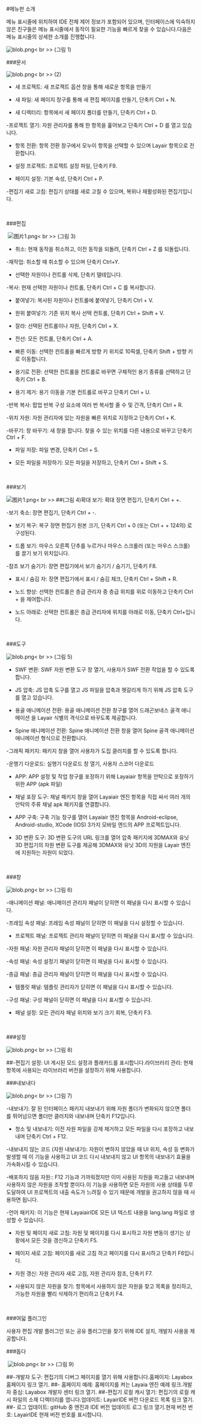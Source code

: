 #메뉴판 소개

메뉴 표시줄에 위치하여 IDE 전체 제어 정보가 포함되어 있으며, 인터페이스에 익숙하지 않은 친구들은 메뉴 표시줄에서 동작이 필요한 기능을 빠르게 찾을 수 있습니다.다음은 메뉴 표시줄의 상세한 소개를 진행합니다.

​![blob.png](img/1.png)< br >>
(그림 1)



 



###문서

​![blob.png](img/2.png)< br >>
(2)

- 새 프로젝트: 새 프로젝트 옵션 창을 통해 새로운 항목을 만들기

- 새 파일: 새 페이지 창구를 통해 새 편집 페이지를 만들기, 단축키 Ctrl + N.

- 새 디렉터리: 항목에서 새 페이지 폴더를 만들기, 단축키 Ctrl + D.

-프로젝트 열기: 자원 관리자를 통해 한 항목을 훑어보고 단축키 Ctrl + D 를 열고 있습니다.

- 항목 전환: 항목 전환 창구에서 모누이 항목을 선택할 수 있으며 Layair 항목으로 전환합니다.

- 설정 프로젝트: 프로젝트 설정 파일, 단축키 F9.

- 페이지 설정: 기본 속성, 단축키 Ctrl + P.

-편집기 새로 고침: 편집기 상태를 새로 고칠 수 있으며, 복위나 재활성화된 편집기입니다.

​


###편집



​  ![图片1.png](img/3.png)< br >>
(그림 3)

- 취소: 현재 동작을 취소하고, 이전 동작을 되돌려, 단축키 Ctrl + Z 를 되돌립니다.

-재작업: 취소할 때 취소할 수 있으며 단축키 Ctrl+Y.

- 선택한 자원이나 컨트롤 삭제, 단축키 델테입니다.

-복사: 현재 선택한 자원이나 컨트롤, 단축키 Ctrl + C 를 복사합니다.

- 붙여넣기: 복사된 자원이나 컨트롤에 붙여넣기, 단축키 Ctrl + V.

- 원위 붙여넣기: 기존 위치 복사 선택 컨트롤, 단축키 Ctrl + Shift + V.

- 잘라: 선택된 컨트롤이나 자원, 단축키 Ctrl + X.

- 전선: 모든 컨트롤, 단축키 Ctrl + A.

- 빠른 이동: 선택한 컨트롤을 빠르게 방향 키 위치로 10픽셀, 단축키 Shift + 방향 키로 이동합니다.

- 용기로 전환: 선택한 컨트롤을 컨트롤로 바꾸면 구체적인 용기 종류를 선택하고 단축키 Ctrl + B.

- 용기 제거: 용기 이동을 기본 컨트롤로 바꾸고 단축키 Ctrl + U.

-반복 복사: 팝업 반복 구성 요소에 여러 번 복사할 줄 수 및 간격, 단축키 Ctrl + R.

-위치 자원: 자원 관리자에 있는 자원을 빠른 위치로 지정하고 단축키 Ctrl + K.

-바꾸기: 창 바꾸기: 새 창을 팝니다. 찾을 수 있는 위치를 다른 내용으로 바꾸고 단축키 Ctrl + F.

- 파일 저장: 파일 변경, 단축키 Ctrl + S.

- 모든 파일을 저장하기: 모든 파일을 저장하고, 단축키 Ctrl + Shift + S.

​



###보기

​![图片1.png](img/4.png)< br >>
##(그림 4)확대 보기: 확대 장면 편집기, 단축키 Ctrl + +.

-보기 축소: 장면 편집기, 단축키 Ctrl + -.

- 보기 복구: 복구 장면 편집기 원본 크기, 단축키 Ctrl + 0 (또는 Ctrl + + 124의) 로 구성된다.

- 드롭 보기: 마우스 오른쪽 단추를 누르거나 마우스 스크롤러 (또는 마우스 스크롤) 를 끌기 보기 위치입니다.

-참조 보기 숨기기: 장면 편집기에서 보기 숨기기 / 숨기기, 단축키 F8.

- 표시 / 숨김 자: 장면 편집기에서 표시 / 숨김 체크, 단축키 Ctrl + Shift + R.

- 노드 향상: 선택한 컨트롤은 층급 관리자 중 층급 위치를 위로 이동하고 단축키 Ctrl + 을 제어합니다.

- 노드 아래로: 선택한 컨트롤은 층급 관리자에 위치를 아래로 이동, 단축키 Ctrl+입니다.

​


###도구

​![blob.png](img/5.png)< br >>
(그림 5)



- SWF 변환: SWF 자원 변환 도구 창 열기, 사용자가 SWF 전환 작업을 할 수 있도록 합니다.

- JS 압축: JS 압축 도구를 열고 JS 파일을 압축과 헷갈리게 하기 위해 JS 압축 도구를 열고 있습니다.

- 용골 애니메이션 전환: 용골 애니메이션 전환 창구를 열어 드래곤보네스 골격 애니메이션 을 Layair 식별의 격식으로 바꾸도록 제공합니다.

- Spine 애니메이션 전환: Spine 애니메이션 전환 창을 열어 Spine 골격 애니메이션 애니메이션 형식으로 전환합니다.

-그래픽 패키지: 패키지 창을 열어 사용자가 도집 클러치를 할 수 있도록 합니다.

-운행기 다운로드: 실행기 다운로드 창 열기, 사용자 스코어 다운로드

- APP: APP 설정 및 작업 창구를 포장하기 위해 Layaiair 항목을 안탁으로 포장하기 위한 APP (apk 파일)

- 채널 포장 도구: 채널 패키지 창을 열어 Layaiair 엔진 항목을 직접 싸서 여러 개의 안탁의 주류 채널 apk 패키지를 연결합니다.

- APP 구축: 구축 기능 창구를 열어 Layaiair 엔진 항목을 Android-eclipse, Android-studio, XCode (IOS) 3가지 모바일 엔드의 APP 프로젝트입니다.

- 3D 변환 도구: 3D 변환 도구의 URL 링크를 열어 압축 패키지에 3DMAX와 유닛 3D 편집기의 자원 변환 도구를 제공해 3DMAX와 유닛 3D의 자원을 Layair 엔진에 지원하는 자원이 되었다.

​



###창

​![blob.png](img/6.png)< br >>
(그림 6)

-애니메이션 패널: 애니메이션 관리자 패널이 닫히면 이 패널을 다시 표시할 수 있습니다.

-프레임 속성 패널: 프레임 속성 패널이 닫히면 이 패널을 다시 설정할 수 있습니다.

- 프로젝트 패널: 프로젝트 관리자 패널이 닫히면 이 패널을 다시 표시할 수 있습니다.

-자원 패널: 자원 관리자 패널이 닫히면 이 패널을 다시 표시할 수 있습니다.

-속성 패널: 속성 설정기 패널이 닫히면 이 패널을 다시 표시할 수 있습니다.

-층급 패널: 층급 관리자 패널이 닫히면 이 패널을 다시 표시할 수 있습니다.

- 템플릿 패널: 템플릿 관리자가 닫히면 이 패널을 다시 표시할 수 있습니다.

-구성 패널: 구성 패널이 닫히면 이 패널을 다시 표시할 수 있습니다.

- 패널 설정: 모든 관리자 패널 위치와 보기 크기 회복, 단축키 F3.

​

###설정



  ![blob.png](img/8.png)< br >>
(그림 8)

##-편집기 설정: UI 게시된 모드 설정과 플래카드를 표시합니다.라이브러리 관리: 현재 항목에 사용되는 라이브러리 버전을 설정하기 위해 사용합니다.




###내보내다

​![blob.png](img/7.png)< br >>
(그림 7)

-내보내기: 잘 된 인터페이스 패키지 내보내기 위해 자원 폴더가 변화되지 않으면 폴더를 뛰어넘으면 폴더만 클러치와 내보내며 단축키 F12입니다.

- 청소 및 내보내기: 이전 자원 파일을 강제 제거하고 모든 파일을 다시 포장하고 내보내며 단축키 Ctrl + F12.

-내보내지 않는 코드 (자원 내보내기): 자원이 변하지 않았을 때 UI 위치, 속성 등 변화가 발생할 때 이 기능을 사용하고 UI 코드 다시 내보내지 않고 UI 항목의 내보내기 효율을 가속화시킬 수 있습니다.

-배포하지 않음 자원:: F12 기능과 가까워졌지만 이미 사용된 자원을 파고들고 내보내며 사용하지 않은 자원을 조작할 뿐이다.이 기능을 사용하면 모든 자원의 사용 상태를 두루 도달하여 UI 프로젝트의 내출 속도가 느려질 수 있기 때문에 개발을 권고하지 않을 때 사용하면 됩니다.

-언어 패키지: 이 기능은 현재 LayaiairIDE 모든 UI 텍스트 내용을 lang.lang 파일로 생성할 수 있습니다.

- 자원 및 페이지 새로 고침: 자원 및 페이지를 다시 표시하고 자원 변동이 생기는 상황에서 모든 것을 갱신하고 단축키 F5.

- 페이지 새로 고침: 페이지를 새로 고침 하고 페이지를 다시 표시하고 단축키 F6입니다.

- 자원 갱신: 자원 관리자 새로 고침, 자원 관리자 참조, 단축키 F7.

- 사용되지 않은 자원을 찾기: 항목에서 사용하지 않은 자원을 찾고 목록을 정리하고, 가능한 자원을 빨리 삭제하기 편리하고 단축키 F4.

​


###여덟 플러그인

사용자 편집 개발 플러그인 또는 공유 플러그인을 찾기 위해 IDE 설치, 개발자 사용을 제공합니다.

###돕다



​  ![blob.png](img/9.png)< br >>
(그림 9)

##-개발자 도구: 편집기의 디버그 페이지를 열기 위해 사용합니다.홈페이지: Layabox 홈페이지 링크 열기.
##- 홈페이지 예례: 홈페이지를 켜는 Layaia 엔진 예례 링크.개발자 중심: Layabox 개발자 센터 링크 열기.
##-편집기 로컬 캐시 열기: 편집기의 로컬 캐시 파일의 소재 디렉터리를 엽니다.업데이트: LayairIDE 버전 다운로드 목록 링크 열기.
##- 로그 업데이트: gitHub 중 엔진과 IDE 버전 업데이트 로그 링크 열기.현재 버전 번호: LayairIDE 현재 버전 번호를 표시합니다.

